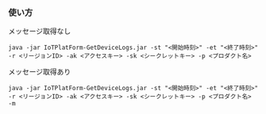 ### 使い方  

メッセージ取得なし
```
java -jar IoTPlatForm-GetDeviceLogs.jar -st "<開始時刻>" -et "<終了時刻>" -r <リージョンID> -ak <アクセスキー> -sk <シークレットキー> -p <プロダクト名> 
```

メッセージ取得あり
```
java -jar IoTPlatForm-GetDeviceLogs.jar -st "<開始時刻>" -et "<終了時刻>" -r <リージョンID> -ak <アクセスキー> -sk <シークレットキー> -p <プロダクト名> -m
```
